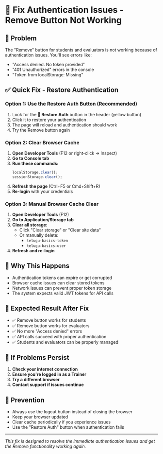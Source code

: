 # 🔐 Fix Authentication Issues - Remove Button Not Working

## 🚨 **Problem**
The "Remove" button for students and evaluators is not working because of authentication issues. You'll see errors like:
- "Access denied. No token provided"
- "401 Unauthorized" errors in the console
- "Token from localStorage: Missing"

## ✅ **Quick Fix - Restore Authentication**

### **Option 1: Use the Restore Auth Button (Recommended)**
1. Look for the **🔑 Restore Auth** button in the header (yellow button)
2. Click it to restore your authentication
3. The page will reload and authentication should work
4. Try the Remove button again

### **Option 2: Clear Browser Cache**
1. **Open Developer Tools** (F12 or right-click → Inspect)
2. **Go to Console tab**
3. **Run these commands:**
   ```javascript
   localStorage.clear();
   sessionStorage.clear();
   ```
4. **Refresh the page** (Ctrl+F5 or Cmd+Shift+R)
5. **Re-login** with your credentials

### **Option 3: Manual Browser Cache Clear**
1. **Open Developer Tools** (F12)
2. **Go to Application/Storage tab**
3. **Clear all storage:**
   - Click "Clear storage" or "Clear site data"
   - Or manually delete:
     - `telugu-basics-token`
     - `telugu-basics-user`
4. **Refresh and re-login**

## 🔧 **Why This Happens**
- Authentication tokens can expire or get corrupted
- Browser cache issues can clear stored tokens
- Network issues can prevent proper token storage
- The system expects valid JWT tokens for API calls

## 🎯 **Expected Result After Fix**
- ✅ Remove button works for students
- ✅ Remove button works for evaluators  
- ✅ No more "Access denied" errors
- ✅ API calls succeed with proper authentication
- ✅ Students and evaluators can be properly managed

## 📱 **If Problems Persist**
1. **Check your internet connection**
2. **Ensure you're logged in as a Trainer**
3. **Try a different browser**
4. **Contact support if issues continue**

## 🚀 **Prevention**
- Always use the logout button instead of closing the browser
- Keep your browser updated
- Clear cache periodically if you experience issues
- Use the "Restore Auth" button when authentication fails

---
*This fix is designed to resolve the immediate authentication issues and get the Remove functionality working again.*
